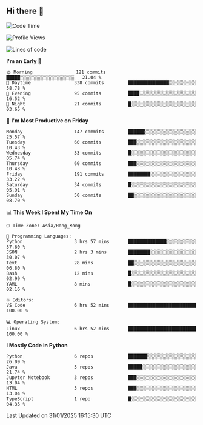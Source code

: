 ## Hi there 👋

<!--
**gessiegulugulu/gessiegulugulu** is a ✨ _special_ ✨ repository because its `README.md` (this file) appears on your GitHub profile.

Here are some ideas to get you started:

- 🔭 I’m currently working on ...
- 🌱 I’m currently learning ...
- 👯 I’m looking to collaborate on ...
- 🤔 I’m looking for help with ...
- 💬 Ask me about ...
- 📫 How to reach me: ...
- 😄 Pronouns: ...
- ⚡ Fun fact: ...
-->

<!--START_SECTION:waka-->
![Code Time](http://img.shields.io/badge/Code%20Time-309%20hrs%2054%20mins-blue)

![Profile Views](http://img.shields.io/badge/Profile%20Views-85-blue)

![Lines of code](https://img.shields.io/badge/From%20Hello%20World%20I%27ve%20Written-3.3%20million%20lines%20of%20code-blue)

**I'm an Early 🐤** 

```text
🌞 Morning                121 commits         █████░░░░░░░░░░░░░░░░░░░░   21.04 % 
🌆 Daytime                338 commits         ███████████████░░░░░░░░░░   58.78 % 
🌃 Evening                95 commits          ████░░░░░░░░░░░░░░░░░░░░░   16.52 % 
🌙 Night                  21 commits          █░░░░░░░░░░░░░░░░░░░░░░░░   03.65 % 
```
📅 **I'm Most Productive on Friday** 

```text
Monday                   147 commits         ██████░░░░░░░░░░░░░░░░░░░   25.57 % 
Tuesday                  60 commits          ███░░░░░░░░░░░░░░░░░░░░░░   10.43 % 
Wednesday                33 commits          █░░░░░░░░░░░░░░░░░░░░░░░░   05.74 % 
Thursday                 60 commits          ███░░░░░░░░░░░░░░░░░░░░░░   10.43 % 
Friday                   191 commits         ████████░░░░░░░░░░░░░░░░░   33.22 % 
Saturday                 34 commits          █░░░░░░░░░░░░░░░░░░░░░░░░   05.91 % 
Sunday                   50 commits          ██░░░░░░░░░░░░░░░░░░░░░░░   08.70 % 
```


📊 **This Week I Spent My Time On** 

```text
🕑︎ Time Zone: Asia/Hong_Kong

💬 Programming Languages: 
Python                   3 hrs 57 mins       ██████████████░░░░░░░░░░░   57.60 % 
JSON                     2 hrs 3 mins        ████████░░░░░░░░░░░░░░░░░   30.07 % 
Text                     28 mins             ██░░░░░░░░░░░░░░░░░░░░░░░   06.80 % 
Bash                     12 mins             █░░░░░░░░░░░░░░░░░░░░░░░░   02.99 % 
YAML                     8 mins              █░░░░░░░░░░░░░░░░░░░░░░░░   02.16 % 

🔥 Editors: 
VS Code                  6 hrs 52 mins       █████████████████████████   100.00 % 

💻 Operating System: 
Linux                    6 hrs 52 mins       █████████████████████████   100.00 % 
```

**I Mostly Code in Python** 

```text
Python                   6 repos             ███████░░░░░░░░░░░░░░░░░░   26.09 % 
Java                     5 repos             █████░░░░░░░░░░░░░░░░░░░░   21.74 % 
Jupyter Notebook         3 repos             ███░░░░░░░░░░░░░░░░░░░░░░   13.04 % 
HTML                     3 repos             ███░░░░░░░░░░░░░░░░░░░░░░   13.04 % 
TypeScript               1 repo              █░░░░░░░░░░░░░░░░░░░░░░░░   04.35 % 
```




 Last Updated on 31/01/2025 16:15:30 UTC
<!--END_SECTION:waka-->
